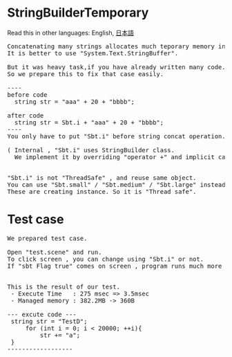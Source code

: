 # StringBuilderTemporary
Read this in other languages: English, [日本語](README.ja.md)<br />

<pre>
Concatenating many strings allocates much teporary memory in Managed Heap.
It is better to use "System.Text.StringBuffer".

But it was heavy task,if you have already written many code.
So we prepare this to fix that case easily.

----
before code
  string str = "aaa" + 20 + "bbbb"; 

after code 
  string str = Sbt.i + "aaa" + 20 + "bbbb"; 
----
You only have to put "Sbt.i" before string concat operation.

( Internal , "Sbt.i" uses StringBuilder class.
  We implement it by overriding "operator +" and implicit cast.)


"Sbt.i" is not "ThreadSafe" , and reuse same object.
You can use "Sbt.small" / "Sbt.medium" / "Sbt.large" instead of "Sbt.i". 
These are creating instance. So it is "Thread safe".</pre>

# Test case
<pre>
We prepared test case.

Open "test.scene" and run.
To click screen , you can change using "Sbt.i" or not.
If "sbt Flag true" comes on screen , program runs much more faster.


This is the result of our test.
 - Execute Time   : 275 msec => 3.5msec
 - Managed memory : 382.2MB -> 360B 

--- excute code ---
 string str = "TestD";
     for (int i = 0; i < 20000; ++i){
         str += "a";
 }
------------------
</pre>
